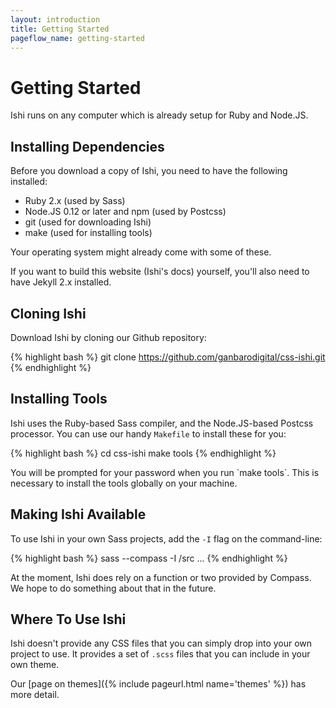 ```yaml
---
layout: introduction
title: Getting Started
pageflow_name: getting-started
---
```

# Getting Started

Ishi runs on any computer which is already setup for Ruby and Node.JS.

## Installing Dependencies

Before you download a copy of Ishi, you need to have the following installed:

* Ruby 2.x (used by Sass)
* Node.JS 0.12 or later and npm (used by Postcss)
* git (used for downloading Ishi)
* make (used for installing tools)

Your operating system might already come with some of these.

If you want to build this website (Ishi's docs) yourself, you'll also need to have Jekyll 2.x installed.

## Cloning Ishi

Download Ishi by cloning our Github repository:

{% highlight bash %}
git clone https://github.com/ganbarodigital/css-ishi.git
{% endhighlight %}

## Installing Tools

Ishi uses the Ruby-based Sass compiler, and the Node.JS-based Postcss processor. You can use our handy `Makefile` to install these for you:

{% highlight bash %}
cd css-ishi
make tools
{% endhighlight %}

<div class="callout attention" markdown="1">
You will be prompted for your password when you run `make tools`. This is necessary to install the tools globally on your machine.
</div>

## Making Ishi Available

To use Ishi in your own Sass projects, add the `-I` flag on the command-line:

{% highlight bash %}
sass --compass -I <where-you-put-ishi>/src ...
{% endhighlight %}

At the moment, Ishi does rely on a function or two provided by Compass. We hope to do something about that in the future.

## Where To Use Ishi

Ishi doesn't provide any CSS files that you can simply drop into your own project to use. It provides a set of `.scss` files that you can include in your own theme.

Our [page on themes]({% include pageurl.html name='themes' %}) has more detail.